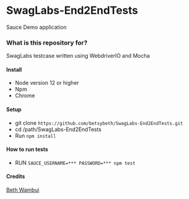 # SwagLabs-End2EndTests
Sauce Demo application

### What is this repository for? ###
SwagLabs testcase written using WebdriverIO and Mocha

#### Install
* Node version 12 or higher 
* Npm
* Chrome

#### Setup
 * git clone `https://github.com/betsybeth/SwagLabs-End2EndTests.git`
 * cd /path/SwagLabs-End2EndTests
 * Run `npm install`

#### How to run tests

* RUN `SAUCE_USERNAME=*** PASSWORD=*** npm test`


#### Credits 
[Beth Wambui](https://www.linkedin.com/in/beth-wambui-8a384214a/)